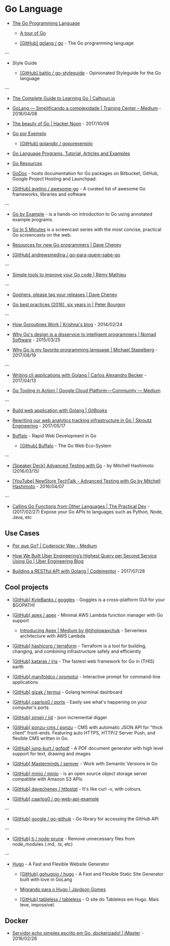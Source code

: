 # Go Language

- [The Go Programming Language](https://golang.org/)

  - [A tour of Go](https://tour.golang.org/)

  - [[GitHub] golang / go](https://github.com/golang/go) - The Go programming language

--

- Style Guide

  - [[GitHub] bahlo / go-styleguide](https://github.com/bahlo/go-styleguide) - Opinionated Styleguide for the Go language

--

- [The Complete Guide to Learning Go | Calhoun.io](https://www.calhoun.io/guide-to-go/)

- [GoLang — Simplificando a complexidade | Training Center – Medium](https://medium.com/trainingcenter/golang-d94e16d4b383) - 2018/04/08

- [The beauty of Go | Hacker Noon](https://hackernoon.com/the-beauty-of-go-98057e3f0a7d) - 2017/10/06

- [Go por Exemplo](http://goporexemplo.golangbr.org/)

  - [[GitHub] golangbr / goporexemplo](https://github.com/golangbr/goporexemplo)

- [Go Language Programs, Tutorial, Articles and Examples](http://www.golangprograms.com/)

- [Go Resources](http://www.golang-book.com/)

- [GoDoc](https://godoc.org/) - hosts documentation for Go packages on Bitbucket, GitHub, Google Project Hosting and Launchpad.

- [[GitHub] avelino / awesome-go](https://github.com/avelino/awesome-go) - A curated list of awesome Go frameworks, libraries and software

--

- [Go by Example](https://gobyexample.com/) - is a hands-on introduction to Go using annotated example programs.

- [Go In 5 Minutes](https://www.goin5minutes.com/) is a screencast series with the most concise, practical Go screencasts on the web.

- [Resources for new Go programmers | Dave Cheney](https://dave.cheney.net/resources-for-new-go-programmers)

- [[GitHub] andrewsmedina / go-para-quem-sabe-go](https://github.com/andrewsmedina/go-para-quem-sabe-go)

--

- [Simple tools to improve your Go code | Rémy Mathieu](https://remy.io/blog/simple-tools-to-improve-your-go-code/)

--

- [Gophers, please tag your releases | Dave Cheney](http://dave.cheney.net/2016/06/24/gophers-please-tag-your-releases)

- [Go best practices (2016), six years in | Peter Bourgon](http://peter.bourgon.org/go-best-practices-2016/)

--

- [How Goroutines Work | Krishna's blog](http://blog.nindalf.com/how-goroutines-work/) - 2014/02/24

- [Why Go's design is a disservice to intelligent programmers | Nomad Software](http://nomad.so/2015/03/why-gos-design-is-a-disservice-to-intelligent-programmers/) - 2015/03/25

- [Why Go is my favorite programming language | Michael Stapelberg](https://michael.stapelberg.de/Artikel/golang_favorite) - 2017/08/19

--

- [Writing cli applications with Golang | Carlos Alexandro Becker](https://carlosbecker.com/posts/golang-cli-apps/) - 2017/04/13

- [Go Tooling in Action | Google Cloud Platform — Community — Medium](https://medium.com/google-cloud/go-tooling-in-action-eca6882ff3bc)

--

- [Build web application with Golang | GitBooks](https://astaxie.gitbooks.io/build-web-application-with-golang/content/en/index.html)

- [Rewriting our web analytics tracking infrastructure in Go | Skroutz Engineering](https://engineering.skroutz.gr/blog/rewriting-web-analytics-tracking-in-go/) - 2017/05/17

- [Buffalo](https://www.gobuffalo.io/) - Rapid Web Development in Go

  - [[Github] Buffalo](https://github.com/gobuffalo) - The Go Web Eco-System

--

- [[Speaker Deck] Advanced Testing with Go](https://speakerdeck.com/mitchellh/advanced-testing-with-go) - by Mitchell Hashimoto (2016/03/15)

- [[YouTube] NewStore TechTalk - Advanced Testing with Go by Mitchell Hashimoto](https://www.youtube.com/watch?v=yszygk1cpEc) - 2016/04/07

--

- [Calling Go Functions from Other Languages | The Practical Dev](https://dev.to/vladimirvivien/calling-go-functions-from-other-languages) - (2017/02/27) Expose your Go APIs to languages such as Python, Node, Java, etc

## Use Cases

- [Por que Go? | Coderockr Way - Medium](https://medium.com/coderockr-way/por-que-go-a04175bee0e6)

- [How We Built Uber Engineering’s Highest Query per Second Service Using Go | Uber Engineering Blog](https://eng.uber.com/go-geofence/)

- [Building a RESTful API with Golang | Codementor](https://www.codementor.io/codehakase/building-a-restful-api-with-golang-a6yivzqdo) - 2017/07/28

## Cool projects

- [[GitHub] KyleBanks / goggles](https://github.com/KyleBanks/goggles) - Goggles is a cross-platform GUI for your \$GOPATH!

- [[GitHub] apex / apex](https://github.com/apex/apex) - Minimal AWS Lambda function manager with Go support

  - [Introducing Apex | Medium by @tjholowaychuk](https://medium.com/@tjholowaychuk/introducing-apex-800824ffaa70) - Serverless architecture with AWS Lambda

- [[GitHub] hashicorp / terraform](https://github.com/hashicorp/terraform) - Terraform is a tool for building, changing, and combining infrastructure safely and efficiently

- [[GitHub] kataras / iris](https://github.com/kataras/iris) - The fastest web framework for Go in (THIS) earth

- [[GitHub] manifoldco / promptui](https://github.com/manifoldco/promptui) - Interactive prompt for command-line applications

- [[GitHub] gizak / termui](https://github.com/gizak/termui) - Golang terminal dashboard

- [[GitHub] caarlos0 / ports](https://github.com/caarlos0/ports) - Easily see what's happening on your computer's ports

- [[GitHub] simeji / jid](https://github.com/simeji/jid) - json incremental digger

- [[GitHub] ponzu-cms / ponzu](https://github.com/ponzu-cms/ponzu) - CMS with automatic JSON API for "thick client" front-ends. Featuring auto HTTPS, HTTP/2 Server Push, and flexible CMS written in Go.

- [[GitHub] jung-kurt / gofpdf](https://github.com/jung-kurt/gofpdf) - A PDF document generator with high level support for text, drawing and images

- [[GitHub] Masterminds / semver](https://github.com/Masterminds/semver) - Work with Semantic Versions in Go

- [[GitHub] minio / minio](https://github.com/minio/minio) - is an open source object storage server compatible with Amazon S3 APIs

- [[GitHub] davecheney / httpstat](https://github.com/davecheney/httpstat) - It's like curl -v, with colours.

- [[GitHub] caarlos0 / go-web-api-example](https://github.com/caarlos0/go-web-api-example)

--

- [[GitHub] google / go-github](https://github.com/google/go-github) - Go library for accessing the GitHub API

--

- [[GitHub] tj / node-prune](https://github.com/tj/node-prune) - Remove unnecessary files from node_modules (.md, .ts, etc)

--

- [Hugo](https://gohugo.io/) - A Fast and Flexible Website Generator

  - [[GitHub] gohugoio / hugo](https://github.com/gohugoio/hugo) - A Fast and Flexible Static Site Generator built with love in GoLang

  - [Migrando para o Hugo | Jaydson Gomes](https://jaydson.com/migrando-para-o-hugo/)

  - [[GitHub] tableless / tableless](https://github.com/tableless/tableless) - O site do Tableless em Hugo. Mais leve, impossível.

## Docker

- [Servidor echo simples escrito em Go, dockerizado! | iMaster](http://imasters.com.br/linguagens/servidor-echo-simples-escrito-em-go-dockerizado/) - 2016/02/26
